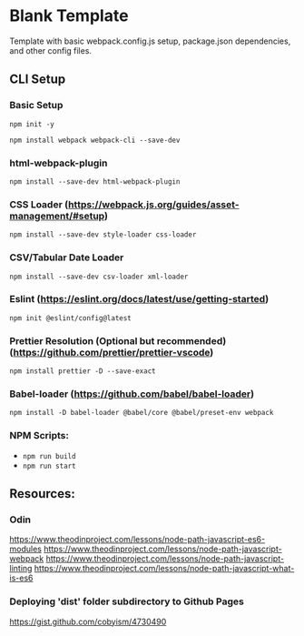 # Blank Template
Template with basic webpack.config.js setup, package.json dependencies, and other config files. 

## CLI Setup 
### Basic Setup
```
npm init -y
```
```
npm install webpack webpack-cli --save-dev
```

### html-webpack-plugin
```
npm install --save-dev html-webpack-plugin
```

### CSS Loader (https://webpack.js.org/guides/asset-management/#setup)
```
npm install --save-dev style-loader css-loader
```

### CSV/Tabular Date Loader
```
npm install --save-dev csv-loader xml-loader
```

### Eslint (https://eslint.org/docs/latest/use/getting-started)
```
npm init @eslint/config@latest
```

### Prettier Resolution (Optional but recommended) (https://github.com/prettier/prettier-vscode)
```
npm install prettier -D --save-exact
```

### Babel-loader (https://github.com/babel/babel-loader)
```
npm install -D babel-loader @babel/core @babel/preset-env webpack
```

### NPM Scripts:
- ```npm run build```
- ```npm run start```


## Resources: 
### Odin
https://www.theodinproject.com/lessons/node-path-javascript-es6-modules
https://www.theodinproject.com/lessons/node-path-javascript-webpack
https://www.theodinproject.com/lessons/node-path-javascript-linting
https://www.theodinproject.com/lessons/node-path-javascript-what-is-es6

### Deploying 'dist' folder subdirectory to Github Pages
https://gist.github.com/cobyism/4730490


